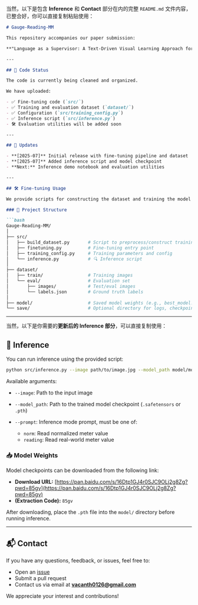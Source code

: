 当然，以下是包含 **Inference** 和 **Contact** 部分在内的完整 `README.md` 文件内容，已整合好，你可以直接复制粘贴使用：

````markdown
# Gauge-Reading-MM

This repository accompanies our paper submission:

**"Language as a Supervisor: A Text-Driven Visual Learning Approach for General Purpose Meter Reading"**

---

## 📌 Code Status

The code is currently being cleaned and organized.

We have uploaded:

- ✅ Fine-tuning code (`src/`)
- ✅ Training and evaluation dataset (`dataset/`)
- ✅ Configuration (`src/training_config.py`)
- ✅ Inference script (`src/inference.py`)  
- 🛠️ Evaluation utilities will be added soon

---

## 🔄 Updates

- **[2025-07]** Initial release with fine-tuning pipeline and dataset  
- **[2025-07]** Added inference script and model checkpoint  
- **Next:** Inference demo notebook and evaluation utilities

---

## 🛠️ Fine-tuning Usage

We provide scripts for constructing the dataset and training the model from scratch.

### 📁 Project Structure

```bash
Gauge-Reading-MM/
│
├── src/
│   ├── build_dataset.py       # Script to preprocess/construct training data
│   ├── finetuning.py          # Fine-tuning entry point
│   ├── training_config.py     # Training parameters and config
│   └── inference.py           # 🔍 Inference script
│
├── dataset/
│   ├── train/                 # Training images
│   └── eval/                  # Evaluation set
│       ├── images/            # Test/eval images
│       └── labels.json        # Ground truth labels
│
├── model/                     # Saved model weights (e.g., best_model.pth)
└── save/                      # Optional directory for logs, checkpoints, etc.
````

---

当然，以下是你需要的**更新后的 Inference 部分**，可以直接复制使用：


## 🧪 Inference

You can run inference using the provided script:

```bash
python src/inference.py --image path/to/image.jpg --model_path model/model.safetensors --prompt reading
````

Available arguments:

* `--image`: Path to the input image
* `--model_path`: Path to the trained model checkpoint (`.safetensors` or `.pth`)
* `--prompt`: Inference mode prompt, must be one of:

  * `norm`: Read normalized meter value
  * `reading`: Read real-world meter value



### 📥 Model Weights

Model checkpoints can be downloaded from the following link:

* **Download URL:** [https://pan.baidu.com/s/16Dtp1GJ4r0SJC9OLj2g8Zg?pwd=85gv](https://pan.baidu.com/s/16Dtp1GJ4r0SJC9OLj2g8Zg?pwd=85gv)
* **(Extraction Code):** `85gv`

After downloading, place the `.pth` file into the `model/` directory before running inference.

---

## 📬 Contact

If you have any questions, feedback, or issues, feel free to:

* Open an [issue](https://github.com/Vcan12600/gauge-reading-mm/issues)
* Submit a pull request
* Contact us via email at **[vacanth0126@gmail.com](mailto:vacanth0126@gmail.com)**

We appreciate your interest and contributions!

```
```
